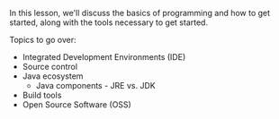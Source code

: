 In this lesson, we'll discuss the basics of programming and how to get started, along with the tools necessary
to get started.

Topics to go over:
* Integrated Development Environments (IDE)
* Source control
* Java ecosystem
    * Java components - JRE vs. JDK
* Build tools
* Open Source Software (OSS)

